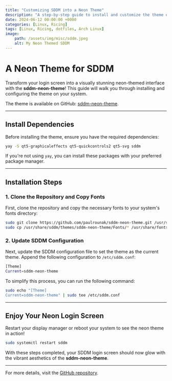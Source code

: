 ```yaml
---
title: "Customizing SDDM into a Neon Theme"
description: "A step-by-step guide to install and customize the theme of SDDM."
date: 2024-06-12 00:00:00 +0000
categories: [Linux, Ricing]
tags: [Linux, Ricing, dotfiles, Arch Linux]
image: 
    path: /assets/img/misc/sddm.jpeg
    alt: My Neon Themed SDDM
---
```


# A Neon Theme for SDDM

Transform your login screen into a visually stunning neon-themed interface with the **sddm-neon-theme**! This guide will walk you through installing and configuring the theme on your system.

The theme is available on GitHub: [sddm-neon-theme](https://github.com/paulrounak/sddm-neon-theme).

---

## Install Dependencies
Before installing the theme, ensure you have the required dependencies:

```sh
yay -S qt5-graphicaleffects qt5-quickcontrols2 qt5-svg sddm
```

If you're not using `yay`, you can install these packages with your preferred package manager.

---

## Installation Steps

### 1. Clone the Repository and Copy Fonts
First, clone the repository and copy the necessary fonts to your system's fonts directory:

```sh
sudo git clone https://github.com/paulrounak/sddm-neon-theme.git /usr/share/sddm/themes/sddm-neon-theme
sudo cp /usr/share/sddm/themes/sddm-neon-theme/Fonts/* /usr/share/fonts/
```

### 2. Update SDDM Configuration
Next, update the SDDM configuration file to set the theme as the current theme. Append the following configuration to `/etc/sddm.conf`:

```sh
[Theme]
Current=sddm-neon-theme
```

To simplify this process, you can run the following command:

```sh
sudo echo "[Theme]
Current=sddm-neon-theme" | sudo tee /etc/sddm.conf
```

---

## Enjoy Your Neon Login Screen
Restart your display manager or reboot your system to see the neon theme in action!

```sh
sudo systemctl restart sddm
```

With these steps completed, your SDDM login screen should now glow with the vibrant aesthetics of the **sddm-neon-theme**.

---

For more details, visit the [GitHub repository](https://github.com/paulrounak/sddm-neon-theme).
